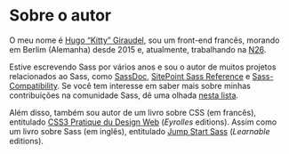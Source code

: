 
# Sobre o autor

O meu nome é [Hugo “Kitty” Giraudel](https://hugogiraudel.com), sou um front-end francês, morando em Berlim (Alemanha) desde 2015 e, atualmente, trabalhando na [N26](https://n26.com).

Estive escrevendo Sass por vários anos e sou o autor de muitos projetos relacionados ao Sass, como [SassDoc](http://sassdoc.com), [SitePoint Sass Reference](https://sitepoint.com/sass-reference/) e [Sass-Compatibility](https://hugogiraudel.github.io/sass-compatibility/). Se você tem interesse em saber mais sobre minhas contribuições na comunidade Sass, dê uma olhada [nesta lista](https://github.com/HugoGiraudel/awesome-sass).

Além disso, também sou autor de um livro sobre CSS (em francês), entitulado [CSS3 Pratique du Design Web](https://www.eyrolles.com/Informatique/Livre/css3-9782212678963/) (*Eyrolles* editions). Assim como um livro sobre Sass (em inglês), entitulado [Jump Start Sass](https://learnable.com/books/jump-start-sass) (*Learnable* editions).
